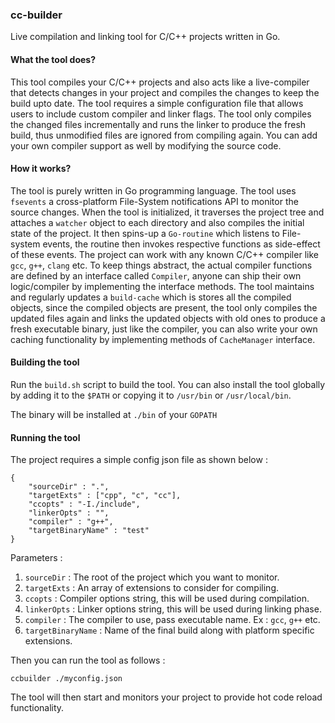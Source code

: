 ### cc-builder
Live compilation and linking tool for C/C++ projects written in Go.

#### What the tool does?
This tool compiles your C/C++ projects and also acts like a live-compiler that detects changes in your project and compiles the changes to keep the build upto date. The tool requires a simple configuration file that allows users to include custom compiler and linker flags. The tool only compiles the changed files incrementally and runs the linker to produce the fresh build, thus unmodified files are ignored from compiling again. You can add your own compiler support as well by modifying the source code.

#### How it works?
The tool is purely written in Go programming language. The tool uses `fsevents` a cross-platform File-System notifications API to monitor the source changes. 
When the tool is initialized, it traverses the project tree and attaches a `watcher` object to each directory and also compiles the initial state of the project. It then spins-up a `Go-routine` which listens to File-system events, the routine then invokes respective functions as side-effect of these events. The project can work with any known C/C++ compiler like `gcc`, `g++`, `clang` etc. To keep things abstract, the actual compiler functions are defined by an interface called `Compiler`, anyone can ship their own logic/compiler by implementing the interface methods. The tool maintains and regularly updates a `build-cache` which is stores all the compiled objects, since the compiled objects are present, the tool only compiles the updated files again and links the updated objects with old ones to produce a fresh executable binary, just like the compiler, you can also write your own caching functionality by implementing methods of `CacheManager` interface.

#### Building the tool
Run the `build.sh` script to build the tool. You can also install the tool globally by adding it to the `$PATH` or copying it to `/usr/bin` or `/usr/local/bin`.

The binary will be installed at `./bin` of your `GOPATH`

#### Running the tool
The project requires a simple config json file as shown below :
```
{
    "sourceDir" : ".",
    "targetExts" : ["cpp", "c", "cc"],
    "ccopts" : "-I./include",
    "linkerOpts" : "",
    "compiler" : "g++",
    "targetBinaryName" : "test"
}
```
Parameters :
1. `sourceDir` : The root of the project which you want to monitor.
2. `targetExts` : An array of extensions to consider for compiling.
3. `ccopts` : Compiler options string, this will be used during compilation.
4. `linkerOpts` : Linker options string, this will be used during linking phase.
5. `compiler` : The compiler to use, pass executable name. Ex : `gcc`, `g++` etc.
6. `targetBinaryName` : Name of the final build along with platform specific extensions.

Then you can run the tool as follows :
```
ccbuilder ./myconfig.json
```
The tool will then start and monitors your project to provide hot code reload functionality.
